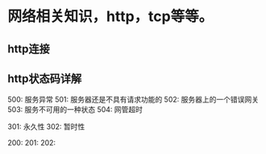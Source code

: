 #  网络相关知识，http，tcp等等。
## http连接
## http状态码详解
500: 服务异常
501: 服务器还是不具有请求功能的
502: 服务器上的一个错误网关
503: 服务不可用的一种状态
504: 网管超时

301: 永久性
302: 暂时性

200:
201:
202:
